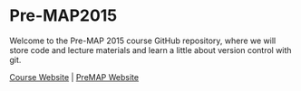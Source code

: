 # Pre-MAP2015

Welcome to the Pre-MAP 2015 course GitHub repository, where we will store code and lecture materials and learn a little about version control with git.

[Course Website](http://kgarofali.github.io/Pre-MAP/) | [PreMAP Website](http://www.astro.washington.edu/users/premap/)
